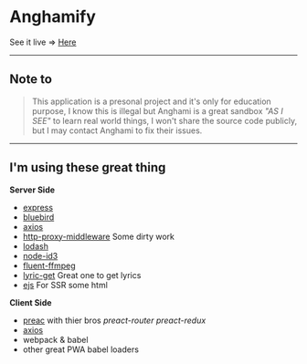 # Anghamify

 See it live => [Here](https://anghamify.cf)

---

## Note to

> This application is a presonal project and it's only for education purpose, I know this is illegal but Anghami is a great sandbox _"AS I SEE"_ to learn real world things, I won't share the source code publicly, but I may contact Anghami to fix their issues.

---

## I'm using these great thing

**Server Side**

- [express](https://github.com/expressjs/express)
- [bluebird](https://github.com/petkaantonov/bluebird)
- [axios](https://github.com/axios/axios)
- [http-proxy-middleware](https://github.com/chimurai/http-proxy-middleware) Some dirty work
- [lodash](https://github.com/lodash/lodash)
- [node-id3](https://github.com/aadsm/node-id3)
- [fluent-ffmpeg](https://github.com/fluent-ffmpeg/node-fluent-ffmpeg)
- [lyric-get](https://github.com/rhnvrm/lyric-api) Great one to get lyrics
- [ejs](https://github.com/mde/ejs) For SSR some html


**Client Side**

- [preac](https://github.com/developit/preact) with thier bros _preact-router preact-redux_
- [axios](https://github.com/axios/axios)
- webpack & babel 
- other great PWA babel loaders